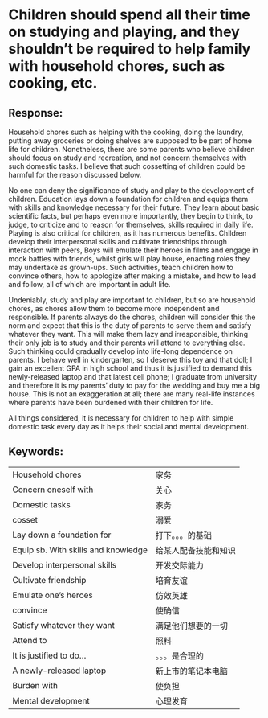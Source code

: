 # Children should spend all their time on studying and playing, and they shouldn’t be required to help family with household chores, such as cooking, etc.

## Response:

Household chores such as helping with the cooking, doing the laundry, putting away groceries or doing shelves are supposed to be part of home life for children. Nonetheless, there are some parents who believe children should focus on study and recreation, and not concern themselves with such domestic tasks. I believe that such cossetting of children could be harmful for the reason discussed below.

No one can deny the significance of study and play to the development of children. Education lays down a foundation for children and equips them with skills and knowledge necessary for their future. They learn about basic scientific facts, but perhaps even more importantly, they begin to think, to judge, to criticize and to reason for themselves, skills required in daily life. Playing is also critical for children, as it has numerous benefits. Children develop their interpersonal skills and cultivate friendships through interaction with peers, Boys will emulate their heroes in films and engage in mock battles with friends, whilst girls will play house, enacting roles they may undertake as grown-ups. Such activities, teach children how to convince others, how to apologize after making a mistake, and how to lead and follow, all of which are important in adult life.

Undeniably, study and play are important to children, but so are household chores, as chores allow them to become more independent and responsible. If parents always do the chores, children will consider this the norm and expect that this is the duty of parents to serve them and satisfy whatever they want. This will make them lazy and irresponsible, thinking their only job is to study and their parents will attend to everything else. Such thinking could gradually develop into life-long dependence on parents. I behave well in kindergarten, so I deserve this toy and that doll; I gain an excellent GPA in high school and thus it is justified to demand this newly-released laptop and that latest cell phone; I graduate from university and therefore it is my parents’ duty to pay for the wedding and buy me a big house. This is not an exaggeration at all; there are many real-life instances where parents have been burdened with their children for life.

All things considered, it is necessary for children to help with simple domestic task every day as it helps their social and mental development.

## Keywords:

|                                     |                      |
| ----------------------------------- | -------------------- |
| Household chores                    | 家务                 |
| Concern oneself with                | 关心                 |
| Domestic tasks                      | 家务                 |
| cosset                              | 溺爱                 |
| Lay down a foundation for           | 打下。。。的基础     |
| Equip sb. With skills and knowledge | 给某人配备技能和知识 |
| Develop interpersonal skills        | 开发交际能力         |
| Cultivate friendship                | 培育友谊             |
| Emulate one’s heroes                | 仿效英雄             |
| convince                            | 使确信               |
| Satisfy whatever they want          | 满足他们想要的一切   |
| Attend to                           | 照料                 |
| It is justified to do…              | 。。。是合理的       |
| A newly-released laptop             | 新上市的笔记本电脑   |
| Burden with                         | 使负担               |
| Mental development                  | 心理发育             |
